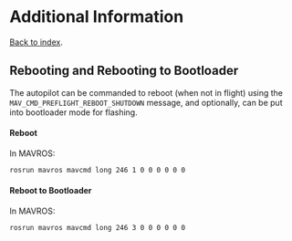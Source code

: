 # Additional Information
[Back to index](README.md).

## Rebooting and Rebooting to Bootloader
The autopilot can be commanded to reboot (when not in flight) using the `MAV_CMD_PREFLIGHT_REBOOT_SHUTDOWN` message, and optionally, can be put into bootloader mode for flashing.

#### Reboot
In MAVROS:
```sh
rosrun mavros mavcmd long 246 1 0 0 0 0 0 0
```

#### Reboot to Bootloader
In MAVROS:
```sh
rosrun mavros mavcmd long 246 3 0 0 0 0 0 0
```

